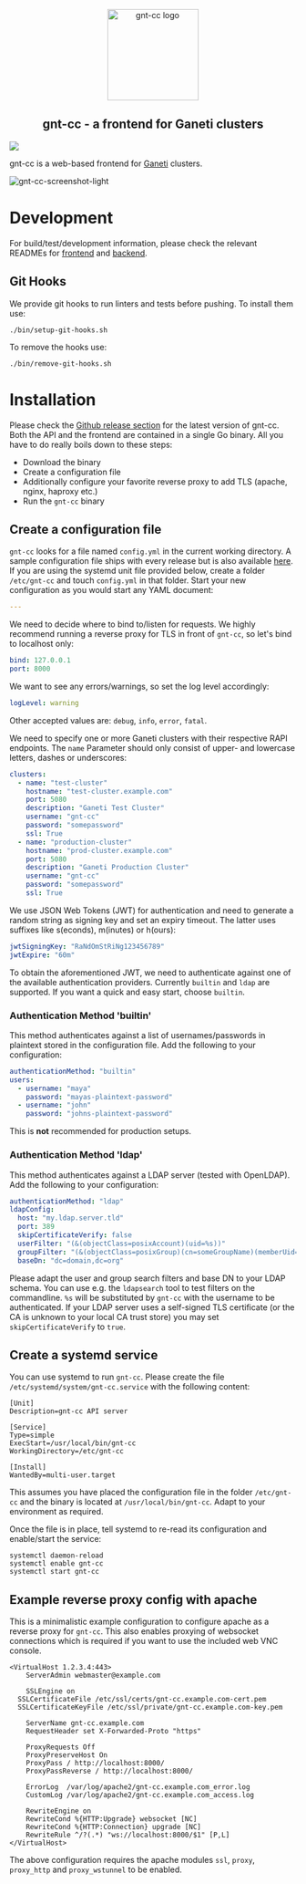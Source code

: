 <p align="center">
  <img alt="gnt-cc logo" src="https://user-images.githubusercontent.com/22923578/123423959-7ba85a80-d5c0-11eb-8852-06ab161d4e3f.png" width="160"/>
</p>
<h2 align="center">gnt-cc - a frontend for Ganeti clusters</h2>

![](https://github.com/sipgate/gnt-cc/workflows/Build/badge.svg)

gnt-cc is a web-based frontend for [Ganeti](https://github.com/ganeti/ganeti/) clusters.

![gnt-cc-screenshot-light](https://user-images.githubusercontent.com/22923578/123422533-a691af00-d5be-11eb-909a-a884b7e0c6bc.png)

# Development

For build/test/development information, please check the relevant READMEs for [frontend](web/README.md) and [backend](api/README.md).

## Git Hooks

We provide git hooks to run linters and tests before pushing. To install them use:
```
./bin/setup-git-hooks.sh
```

To remove the hooks use:
```
./bin/remove-git-hooks.sh
```

# Installation

Please check the [Github release section](https://github.com/sipgate/gnt-cc/releases) for the latest version of gnt-cc. Both the API and the frontend are contained in a single Go binary. All you have to do really boils down to these steps:

- Download the binary
- Create a configuration file
- Additionally configure your favorite reverse proxy to add TLS (apache, nginx, haproxy etc.)
- Run the `gnt-cc` binary

## Create a configuration file

`gnt-cc` looks for a file named `config.yml` in the current working directory. A sample configuration file ships with every release but is also available [here](api/config.example.yaml). If you are using the systemd unit file provided below, create a folder `/etc/gnt-cc` and touch `config.yml` in that folder. Start your new configuration as you would start any YAML document:

```yaml
---
```

We need to decide where to bind to/listen for requests. We highly recommend running a reverse proxy for TLS in front of `gnt-cc`, so let's bind to localhost only:
```yaml
bind: 127.0.0.1
port: 8000
```

We want to see any errors/warnings, so set the log level accordingly:
```yaml
logLevel: warning
```
Other accepted values are: `debug`, `info`, `error`, `fatal`.

We need to specify one or more Ganeti clusters with their respective RAPI endpoints. The `name` Parameter should only consist of upper- and lowercase letters, dashes or underscores:
```yaml
clusters:
  - name: "test-cluster"
    hostname: "test-cluster.example.com"
    port: 5080
    description: "Ganeti Test Cluster"
    username: "gnt-cc"
    password: "somepassword"
    ssl: True
  - name: "production-cluster"
    hostname: "prod-cluster.example.com"
    port: 5080
    description: "Ganeti Production Cluster"
    username: "gnt-cc"
    password: "somepassword"
    ssl: True
```

We use JSON Web Tokens (JWT) for authentication and need to generate a random string as signing key and set an expiry timeout. The latter uses suffixes like s(econds), m(inutes) or h(ours):
```yaml
jwtSigningKey: "RaNdOmStRiNg123456789"
jwtExpire: "60m"
```

To obtain the aforementioned JWT, we need to authenticate against one of the available authentication providers. Currently `builtin` and `ldap` are supported. If you want a quick and easy start, choose `builtin`.

### Authentication Method 'builtin'

This method authenticates against a list of usernames/passwords in plaintext stored in the configuration file. Add the following to your configuration:
```yaml
authenticationMethod: "builtin"
users:
  - username: "maya"
    password: "mayas-plaintext-password"
  - username: "john"
    password: "johns-plaintext-password"
```

This is **not** recommended for production setups.

### Authentication Method 'ldap'

This method authenticates against a LDAP server (tested with OpenLDAP). Add the following to your configuration:
```yaml
authenticationMethod: "ldap"
ldapConfig:
  host: "my.ldap.server.tld"
  port: 389
  skipCertificateVerify: false
  userFilter: "(&(objectClass=posixAccount)(uid=%s))"
  groupFilter: "(&(objectClass=posixGroup)(cn=someGroupName)(memberUid=%s))"
  baseDn: "dc=domain,dc=org"
```

Please adapt the user and group search filters and base DN to your LDAP schema. You can use e.g. the `ldapsearch` tool to test filters on the commandline. `%s` will be substituted by `gnt-cc` with the username to be authenticated. If your LDAP server uses a self-signed TLS certificate (or the CA is unknown to your local CA trust store) you may set `skipCertificateVerify` to `true`.

## Create a systemd service

You can use systemd to run `gnt-cc`. Please create the file `/etc/systemd/system/gnt-cc.service` with the following content:
```
[Unit]
Description=gnt-cc API server

[Service]
Type=simple
ExecStart=/usr/local/bin/gnt-cc
WorkingDirectory=/etc/gnt-cc

[Install]
WantedBy=multi-user.target
```

This assumes you have placed the configuration file in the folder `/etc/gnt-cc` and the binary is located at `/usr/local/bin/gnt-cc`. Adapt to your environment as required.

Once the file is in place, tell systemd to re-read its configuration and enable/start the service:
```shell
systemctl daemon-reload
systemctl enable gnt-cc
systemctl start gnt-cc
```

## Example reverse proxy config with apache

This is a minimalistic example configuration to configure apache as a reverse proxy for `gnt-cc`. This also enables proxying of websocket connections which is required if you want to use the included web VNC console.

```
<VirtualHost 1.2.3.4:443>
	ServerAdmin webmaster@example.com

	SSLEngine on
  SSLCertificateFile /etc/ssl/certs/gnt-cc.example.com-cert.pem
  SSLCertificateKeyFile /etc/ssl/private/gnt-cc.example.com-key.pem

	ServerName gnt-cc.example.com
	RequestHeader set X-Forwarded-Proto "https"

	ProxyRequests Off
	ProxyPreserveHost On
	ProxyPass / http://localhost:8000/
	ProxyPassReverse / http://localhost:8000/

	ErrorLog  /var/log/apache2/gnt-cc.example.com_error.log
	CustomLog /var/log/apache2/gnt-cc.example.com_access.log

	RewriteEngine on
	RewriteCond %{HTTP:Upgrade} websocket [NC]
	RewriteCond %{HTTP:Connection} upgrade [NC]
	RewriteRule ^/?(.*) "ws://localhost:8000/$1" [P,L]
</VirtualHost>
```

The above configuration requires the apache modules `ssl`, `proxy`, `proxy_http` and `proxy_wstunnel` to be enabled.
